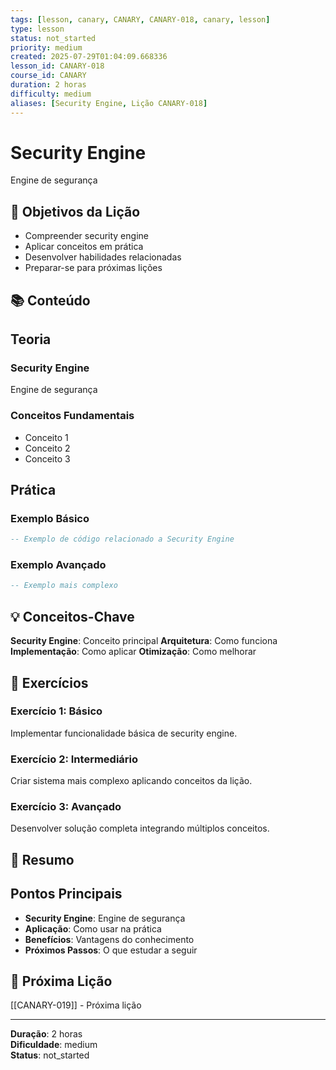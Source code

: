 ```yaml
---
tags: [lesson, canary, CANARY, CANARY-018, canary, lesson]
type: lesson
status: not_started
priority: medium
created: 2025-07-29T01:04:09.668336
lesson_id: CANARY-018
course_id: CANARY
duration: 2 horas
difficulty: medium
aliases: [Security Engine, Lição CANARY-018]
---
```


# Security Engine

Engine de segurança

## 🎯 Objetivos da Lição

- Compreender security engine
- Aplicar conceitos em prática
- Desenvolver habilidades relacionadas
- Preparar-se para próximas lições

## 📚 Conteúdo


## Teoria

### Security Engine
Engine de segurança

### Conceitos Fundamentais
- Conceito 1
- Conceito 2
- Conceito 3

## Prática

### Exemplo Básico
```lua
-- Exemplo de código relacionado a Security Engine
```

### Exemplo Avançado
```lua
-- Exemplo mais complexo
```


## 💡 Conceitos-Chave

**Security Engine**: Conceito principal
**Arquitetura**: Como funciona
**Implementação**: Como aplicar
**Otimização**: Como melhorar

## 🧪 Exercícios


### Exercício 1: Básico
Implementar funcionalidade básica de security engine.

### Exercício 2: Intermediário
Criar sistema mais complexo aplicando conceitos da lição.

### Exercício 3: Avançado
Desenvolver solução completa integrando múltiplos conceitos.


## 📝 Resumo


## Pontos Principais

- **Security Engine**: Engine de segurança
- **Aplicação**: Como usar na prática
- **Benefícios**: Vantagens do conhecimento
- **Próximos Passos**: O que estudar a seguir


## 🔗 Próxima Lição

[[CANARY-019]] - Próxima lição

---

**Duração**: 2 horas  
**Dificuldade**: medium  
**Status**: not_started
